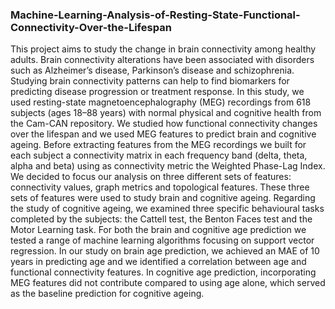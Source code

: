 ### Machine-Learning-Analysis-of-Resting-State-Functional-Connectivity-Over-the-Lifespan
This project aims to study the change in brain connectivity among healthy adults. Brain connectivity alterations have been associated with disorders such as Alzheimer’s disease, Parkinson’s disease and schizophrenia. Studying brain connectivity patterns can help to find biomarkers for predicting disease progression or treatment response.
In this study, we used resting-state magnetoencephalography (MEG) recordings from 618 subjects (ages 18–88 years) with normal physical and cognitive health from the Cam-CAN repository.
We studied how functional connectivity changes over the lifespan and we used MEG features to predict brain and cognitive ageing. Before extracting features from the MEG recordings we built for each subject a connectivity matrix in each frequency band (delta, theta, alpha and beta) using as connectivity metric the Weighted Phase-Lag Index.
We decided to focus our analysis on three different sets of features: connectivity values, graph metrics and topological features. These three sets of features were used to study brain and cognitive ageing. Regarding the study of cognitive ageing, we examined three specific behavioural tasks completed by the subjects: the Cattell test, the Benton Faces test and the Motor
Learning task.
For both the brain and cognitive age prediction we tested a range of machine learning algorithms focusing on support vector regression. In our study on brain age prediction, we achieved an MAE of 10 years in predicting age and we identified a correlation between age and functional connectivity features.
In cognitive age prediction, incorporating MEG features did not contribute compared to using age alone, which served as the baseline prediction for cognitive ageing.
